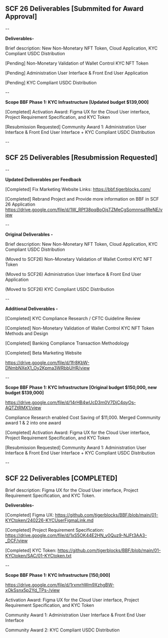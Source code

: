 ## SCF 26 Deliverables [Submmited for Award Approval]

--

**Deliverables-**

Brief description: New Non-Monetary NFT Token, Cloud Application, KYC Compliant USDC Distribution 

[Pending] Non-Monetary Validation of Wallet Control KYC NFT Token

[Pending] Administration User Interface & Front End User Application

[Pending] KYC Compliant USDC Distribution

--

**Scope BBF Phase 1: KYC Infrastructure [Updated budget $139,000]**

[Completed] Activation Award: Figma UX for the Cloud User interface, Project Requirement Specification, and KYC Token

[Resubmission Requested] Community Award 1: Administration User Interface & Front End User Interface + KYC Compliant USDC Distribution

--

## SCF 25 Deliverables [Resubmission Requested]

--

**Updated Deliverables per Feedback**

[Completed] Fix Marketing Website Links: 
https://bbf.tigerblocks.com/

[Completed] Rebrand Project and Provide more information on BBF in SCF 26 Application
https://drive.google.com/file/d/1W_RPf38pqBoOjsTZMeCgSomnnsa1ReNE/view

--

**Original Deliverables -**

Brief description: New Non-Monetary NFT Token, Cloud Application, KYC Compliant USDC Distribution 

(Moved to SCF26) Non-Monetary Validation of Wallet Control KYC NFT Token

(Moved to SCF26) Administration User Interface & Front End User Application

(Moved to SCF26) KYC Compliant USDC Distribution

--

**Additional Deliverables -**

[Completed] KYC Compliance Research / CFTC Guideline Review

[Completed] Non-Monetary Validation of Wallet Control KYC NFT Token Methods and Design

[Completed] Banking Compliance Transaction Methodology

[Completed] Beta Marketing Website

https://drive.google.com/file/d/1fr8KbW-DNmbNXeX1_Oy2Kpma3WRbbUHR/view

--

**Scope BBF Phase 1: KYC Infrastructure [Original budget $150,000, new budget $139,000]**

https://drive.google.com/file/d/14rHB4wUcD3m0V7DjC4qyOs-AQTZtRMX1/view

Compliance Research enabled Cost Saving of $11,000. Merged Community award 1 & 2 into one award

[Completed] Activation Award: Figma UX for the Cloud User interface, Project Requirement Specification, and KYC Token

[Resubmission Requested] Community Award 1: Administration User Interface & Front End User Interface + KYC Compliant USDC Distribution

--

 ## SCF 22 Deliverables [COMPLETED] 

Brief description: Figma UX for the Cloud User interface, Project Requirement Specification, and KYC Token.

**Deliverables-**

[Completed] Figma UX: https://github.com/tigerblocks/BBF/blob/main/01-KYCtoken/240226-KYCUserFigmaLink.md

[Completed] Project Requirement Specification: https://drive.google.com/file/d/1xS5OK44E2HN_v0Quz9-NJFt3AA3-_DCF/view

[Completed] KYC Token: https://github.com/tigerblocks/BBF/blob/main/01-KYCtoken/SAC/01-KYCtoken.txt

--

**Scope BBF Phase 1: KYC Infrastructure [150,000]**

https://drive.google.com/file/d/1rxmrhWm9XzhgBW-xOkSsnx5p2Yd_TPs-/view

Activation Award: Figma UX for the Cloud User interface, Project Requirement Specification, and KYC Token

Community Award 1: Administration User Interface & Front End User Interface 

Community Award 2: KYC Compliant USDC Distribution
